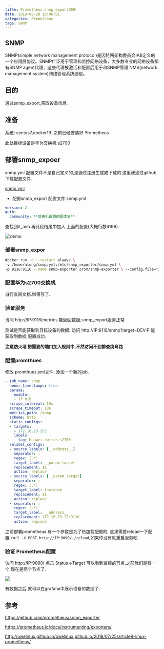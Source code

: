 ```yaml
---
title: Prometheus-snmp_export部署
date: 2019-08-29 10:06:01
categories: Prometheus
tags: SNMP
---
```


## SNMP

SNMP(simple network management protocol)是因特网架构委员会IAB定义的一个应用层协议。SNMP广泛用于管理和监控网络设备，大多数专业的网络设备都有SNMP agent代理，这些代理被激活和配置后用于和SNMP管理 NMS(network management system)网络管理系统通信。

## 目的

通过snmp_export,获取设备信息.

## 准备

系统: centos7,docker19.
之前已经安装好 Prometheus

此处目标设备是华为交换机 s2700

## 部署snmp_expoer

snmp.yml 配置文件不是自己定义的,是通过注册生成或下载的.这里我通过github下载配置文件.

[snmp.yml](https://github.com/prometheus/snmp_exporter/blob/master/snmp.yml)

* 配置snmp_export 配置文件 snmp.yml

```yml
version: 2
auth:
  community: **交换机设置的团体名**
```

查找到if_mib 再此段结尾中加入 上面的配置(大概行数6199).

![demo](https://t1.picb.cc/uploads/2019/08/29/gjuSAc.png)

### 部署snmp_expor

```bash
docker run -d --restart always \
-v /home/along/snmp.yml:/etc/snmp_exporter/snmp.yml \
-p 9116:9116 --name snmp-exporter prom/snmp-exporter \ --config.file="/etc/snmp_exporter/snmp.yml"
```

### 配置华为s2700交换机

自行查阅文档.懒得写了.

### 验证服务

访问 http://IP:9116/metrics 能返回数据,snmp_export服务正常.

测试是否能获取到目标设备的数据:
访问 http://IP:9116/snmp?target=DEVIP
能获取到数据,配置成功.

**注意防火墙 把需要的端口加入规则中,不然访问不到排查绕弯路**

### 配置promthues

修改 promthues.yml文件. 添加一个新的job.

```yml
- job_name: snmp
  honor_timestamps: true
  params:
    module:
    - if_mib
  scrape_interval: 15s
  scrape_timeout: 10s
  metrics_path: /snmp
  scheme: http
  static_configs:
  - targets:
    - 172.16.23.253
    labels:
      tag: huawei-switch-s2700
  relabel_configs:
  - source_labels: [__address__]
    separator: ;
    regex: (.*)
    target_label: __param_target
    replacement: $1
    action: replace
  - source_labels: [__param_target]
    separator: ;
    regex: (.*)
    target_label: instance
    replacement: $1
    action: replace
  - separator: ;
    regex: (.*)
    target_label: __address__
    replacement: 172.16.23.12:9116
    action: replace
```

之前部署prometheus 有一个参数是为了热加载配置的.
这里需要reload一下配置,`curl -X POST http://IP:9090/-/reload`,如果你没有就重启服务吧.

### 验证 Prometheus配置

访问 http://IP:9090/
点击 Status->Target 可以看到监控的节点,之前我们是有一个,现在是两个节点了.

![](https://t1.picb.cc/uploads/2019/08/29/gjCvPF.png)

有数据之后,就可以在grafana中展示设备的数据了.

## 参考

https://github.com/prometheus/snmp_exporter

https://prometheus.io/docs/instrumenting/exporters/

http://owelinux.github.io/owelinux.github.io/2018/07/25/article8-linux-prometheus/


